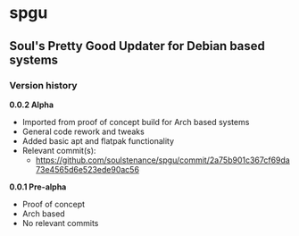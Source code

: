 # spgu
## Soul's Pretty Good Updater for Debian based systems

### Version history

**0.0.2 Alpha**  
- Imported from proof of concept build for Arch based systems  
- General code rework and tweaks  
- Added basic apt and flatpak functionality  
- Relevant commit(s):  
	- https://github.com/soulstenance/spgu/commit/2a75b901c367cf69da73e4565d6e523ede90ac56

**0.0.1 Pre-alpha**  
- Proof of concept  
- Arch based  
- No relevant commits  
